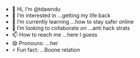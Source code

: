 - 👋 Hi, I’m @tdawndu
- 👀 I’m interested in ...getting my life back
- 🌱 I’m currently learning ...how to stay safer online
- 💞️ I’m looking to collaborate on ...anti hack strats
- 📫 How to reach me ...here I guess
- 😄 Pronouns: ...her
- ⚡ Fun fact: ...Boone relation

<!---
tdawndu/tdawndu is a ✨ special ✨ repository because its `README.md` (this file) appears on your GitHub profile.
You can click the Preview link to take a look at your changes.
--->
